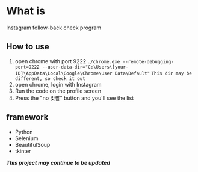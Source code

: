 # What is 
Instagram follow-back check program

## How to use
1. open chrome with port 9222
```./chrome.exe --remote-debugging-port=9222 --user-data-dir="C:\Users\[your-ID]\AppData\Local\Google\Chrome\User Data\Default"```
`This dir may be different, so check it out`
2. open chrome, login with Instagram
3. Run the code on the profile screen
4. Press the "no 맞팔" button and you'll see the list

## framework
- Python
- Selenium
- BeautifulSoup
- tkinter

***This project may continue to be updated***
